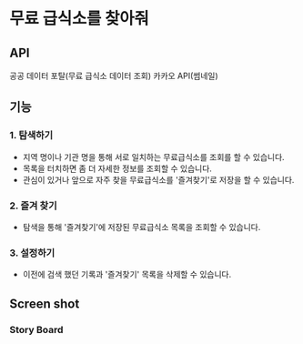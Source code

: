 # 무료 급식소를 찾아줘

## API

공공 데이터 포탈(무료 급식소 데이터 조회)
카카오 API(썸네일)

## 기능

### 1. 탐색하기
- 지역 명이나 기관 명을 통해 서로 일치하는 무료급식소를 조회를 할 수 있습니다.
- 목록을 터치하면 좀 더 자세한 정보를 조회할 수 있습니다.
- 관심이 있거나 앞으로 자주 찾을 무료급식소를 '즐겨찾기'로 저장을 할 수 있습니다.

### 2. 즐겨 찾기
- 탐색을 통해 '즐겨찾기'에 저장된 무료급식소 목록을 조회할 수 있습니다.

### 3. 설정하기
- 이전에 검색 했던 기록과 '즐겨찾기' 목록을 삭제할 수 있습니다.

## Screen shot

### Story Board